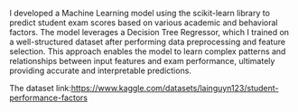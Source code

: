 I developed a Machine Learning model using the scikit-learn library to predict student exam scores based on various academic and behavioral factors. The model leverages a Decision Tree Regressor, which I trained on a well-structured dataset after performing data preprocessing and feature selection. This approach enables the model to learn complex patterns and relationships between input features and exam performance, ultimately providing accurate and interpretable predictions.

The dataset link:https://www.kaggle.com/datasets/lainguyn123/student-performance-factors

